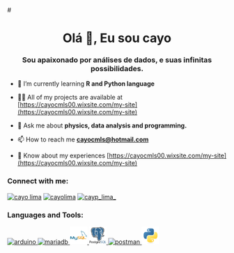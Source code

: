 #<h1 align="center">Olá 👋, Eu sou cayo</h1>
<h3 align="center">Sou apaixonado por análises de dados, e suas infinitas possibilidades.</h3>

- 🌱 I’m currently learning **R and Python language**

- 👨‍💻 All of my projects are available at [https://cayocmls00.wixsite.com/my-site](https://cayocmls00.wixsite.com/my-site)

- 💬 Ask me about **physics, data analysis and programming.**

- 📫 How to reach me **cayocmls@hotmail.com**

- 📄 Know about my experiences [https://cayocmls00.wixsite.com/my-site](https://cayocmls00.wixsite.com/my-site)

<h3 align="left">Connect with me:</h3>
<p align="left">
<a href="https://linkedin.com/in/cayo lima" target="blank"><img align="center" src="https://raw.githubusercontent.com/rahuldkjain/github-profile-readme-generator/master/src/images/icons/Social/linked-in-alt.svg" alt="cayo lima" height="30" width="40" /></a>
<a href="https://kaggle.com/cayolima" target="blank"><img align="center" src="https://raw.githubusercontent.com/rahuldkjain/github-profile-readme-generator/master/src/images/icons/Social/kaggle.svg" alt="cayolima" height="30" width="40" /></a>
<a href="https://instagram.com/cayp_lima_" target="blank"><img align="center" src="https://raw.githubusercontent.com/rahuldkjain/github-profile-readme-generator/master/src/images/icons/Social/instagram.svg" alt="cayp_lima_" height="30" width="40" /></a>
</p>

<h3 align="left">Languages and Tools:</h3>
<p align="left"> <a href="https://www.arduino.cc/" target="_blank" rel="noreferrer"> <img src="https://cdn.worldvectorlogo.com/logos/arduino-1.svg" alt="arduino" width="40" height="40"/> </a> <a href="https://mariadb.org/" target="_blank" rel="noreferrer"> <img src="https://www.vectorlogo.zone/logos/mariadb/mariadb-icon.svg" alt="mariadb" width="40" height="40"/> </a> <a href="https://www.mysql.com/" target="_blank" rel="noreferrer"> <img src="https://raw.githubusercontent.com/devicons/devicon/master/icons/mysql/mysql-original-wordmark.svg" alt="mysql" width="40" height="40"/> </a> <a href="https://www.postgresql.org" target="_blank" rel="noreferrer"> <img src="https://raw.githubusercontent.com/devicons/devicon/master/icons/postgresql/postgresql-original-wordmark.svg" alt="postgresql" width="40" height="40"/> </a> <a href="https://postman.com" target="_blank" rel="noreferrer"> <img src="https://www.vectorlogo.zone/logos/getpostman/getpostman-icon.svg" alt="postman" width="40" height="40"/> </a> <a href="https://www.python.org" target="_blank" rel="noreferrer"> <img src="https://raw.githubusercontent.com/devicons/devicon/master/icons/python/python-original.svg" alt="python" width="40" height="40"/> </a> </p>
